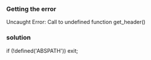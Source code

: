 ### Getting the error 

Uncaught Error: Call to undefined function get_header()

### solution

if (!defined('ABSPATH')) exit;
